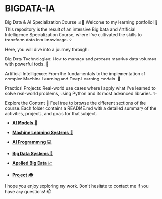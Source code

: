 # BIGDATA-IA

Big Data & AI Specialization Course 📊🤖
Welcome to my learning portfolio! 👋 This repository is the result of an intensive Big Data and Artificial Intelligence Specialization Course, where I've cultivated the skills to transform data into knowledge. 💡

Here, you will dive into a journey through:

Big Data Technologies: How to manage and process massive data volumes with powerful tools. 🚀

Artificial Intelligence: From the fundamentals to the implementation of complex Machine Learning and Deep Learning models. 🧠

Practical Projects: Real-world use cases where I apply what I've learned to solve real-world problems, using Python and its most advanced libraries. ✨

Explore the Content 📁
Feel free to browse the different sections of the course. Each folder contains a README.md with a detailed summary of the activities, projects, and goals for that subject.

* [**AI Models** 🧠](./AI-MODELS/)

* [**Machine Learning Systems** 🤖](./MACHINE-LEARNING-SYSTEMS/)

* [**AI Programming** 💻](./AI-PROGRAMMING/)

* [**Big Data Systems** 💾](./BIG-DATA-SYSTEMS/)

* [**Applied Big Data** 📈](./APPLIED-BIG-DATA/)

* [**Project** 🎓](./PROJECT/)

I hope you enjoy exploring my work. Don't hesitate to contact me if you have any questions! 📫

